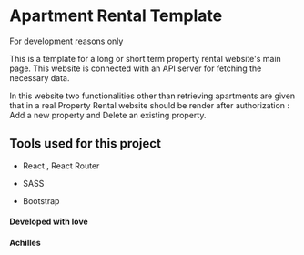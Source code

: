# Apartment Rental Template

For development reasons only

This is a template for a long or short term property rental website's main page. This website is connected with an API server for fetching the necessary data.

In this website two functionalities other than retrieving apartments are given that in a real Property Rental website should be render after authorization : Add a new property and Delete an existing property.

## Tools used for this project

- React , React Router

- SASS

- Bootstrap

#### Developed with love

#### Achilles
